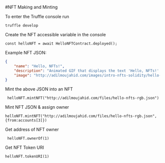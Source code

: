 #NFT Making and Minting

To enter the Truffle console run

```truffle develop```

Create the NFT accessible variable in the console

```const helloNFT = await HelloNFTContract.deployed();```

Example NFT JSON:

```json
{
	"name": "Hello, NFTs!",
	"description": "Animated GIF that displays the text 'Hello, NFTs!' in 3 colors: Red, Green, and Blue.",
	"image": "http://adilmoujahid.com/images/intro-nfts-solidity/hello-nfts-rgb.gif"
}
```

Mint the above JSON into an NFT

``` helloNFT.mintNFT("http://adilmoujahid.com/files/hello-nfts-rgb.json")```

Mint NFT JSON & assign owner

```helloNFT.mintNFT("http://adilmoujahid.com/files/hello-nfts-rgb.json",{from:accounts[3]})```

Get address of NFT owner

``` helloNFT.ownerOf(1)```

Get NFT Token URI

```helloNFT.tokenURI(1)```
